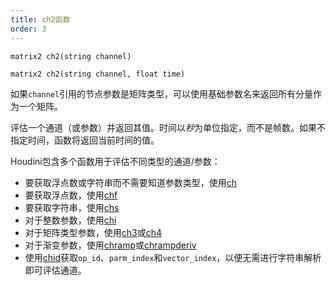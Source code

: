 ```yaml
---
title: ch2函数
order: 3
---
```


`matrix2 ch2(string channel)`

`matrix2 ch2(string channel, float time)`

如果`channel`引用的节点参数是矩阵类型，可以使用基础参数名来返回所有分量作为一个矩阵。

评估一个通道（或参数）并返回其值。时间以*秒*为单位指定，而不是帧数。如果不指定时间，函数将返回当前时间的值。

Houdini包含多个函数用于评估不同类型的通道/参数：

- 要获取浮点数或字符串而不需要知道参数类型，使用[ch](ch.html "评估一个通道（或参数）并返回其值。")
- 要获取浮点数，使用[chf](chf.html "评估一个通道（或参数）并返回其值。")
- 要获取字符串，使用[chs](chs.html "评估一个通道（或参数）并返回其值。")
- 对于整数参数，使用[chi](chi.html "评估一个通道（或参数）并返回其值。")
- 对于矩阵类型参数，使用[ch3](ch3.html "评估一个通道（或参数）并返回其值。")或[ch4](ch4.html "评估一个通道（或参数）并返回其值。")
- 对于渐变参数，使用[chramp](chramp.html "评估一个渐变参数并返回其值。")或[chrampderiv](chrampderiv.html "评估一个参数相对于位置的导数。")
- 使用[chid](chid.html "解析通道字符串（或参数）并返回op_id、parm_index和vector_index。")获取`op_id`、`parm_index`和`vector_index`，以便无需进行字符串解析即可评估通道。